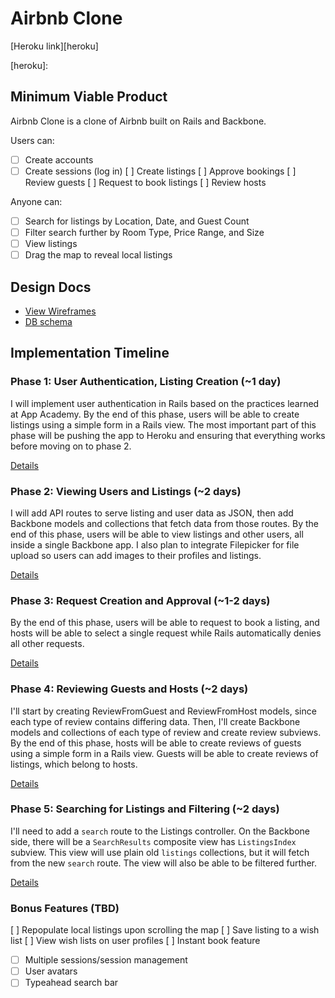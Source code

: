 # Airbnb Clone

[Heroku link][heroku]

[heroku]: 

## Minimum Viable Product
Airbnb Clone is a clone of Airbnb built on Rails and Backbone.

Users can:
- [ ] Create accounts
- [ ] Create sessions (log in)
  [ ] Create listings
  [ ] Approve bookings
  [ ] Review guests
  [ ] Request to book listings
  [ ] Review hosts

Anyone can:
- [ ] Search for listings by Location, Date, and Guest Count
- [ ] Filter search further by Room Type, Price Range, and Size
- [ ] View listings
- [ ] Drag the map to reveal local listings

## Design Docs
* [View Wireframes][views]
* [DB schema][schema]

[views]: ./docs/views.md
[schema]: ./docs/schema.md

## Implementation Timeline

### Phase 1: User Authentication, Listing Creation (~1 day)
I will implement user authentication in Rails based on the practices learned at
App Academy. By the end of this phase, users will be able to create listings using a simple form in a Rails view. The most important part of this phase will be pushing the app to Heroku and ensuring that everything works before moving on to phase 2.

[Details][phase-one]

### Phase 2: Viewing Users and Listings (~2 days)
I will add API routes to serve listing and user data as JSON, then add Backbone models and collections that fetch data from those routes. By the end of this phase, users will be able to view listings and other users, all inside a single Backbone app. I also plan to integrate Filepicker for file upload so users can add images to their profiles and listings.

[Details][phase-two]

### Phase 3: Request Creation and Approval  (~1-2 days)
By the end of this phase, users will be able to request to book a listing, and hosts will be able to select a single request while Rails automatically denies all other requests.

[Details][phase-three]

### Phase 4: Reviewing Guests and Hosts (~2 days)
I'll start by creating ReviewFromGuest and ReviewFromHost models, since each type of review contains differing data. Then, I'll create Backbone models and collections of each type of review and create review subviews. By the end of this phase, hosts will be able to create reviews of guests using a simple form in a Rails view. Guests will be able to create reviews of listings, which belong to hosts.

[Details][phase-four]

### Phase 5: Searching for Listings and Filtering (~2 days)
I'll need to add a `search` route to the Listings controller. On the
Backbone side, there will be a `SearchResults` composite view has `ListingsIndex` subview. This view will use plain old `listings`
collections, but it will fetch from the new `search` route. The view will also be able to be filtered further.


[Details][phase-five]

### Bonus Features (TBD)
  [ ] Repopulate local listings upon scrolling the map
  [ ] Save listing to a wish list
  [ ] View wish lists on user profiles
  [ ] Instant book feature
- [ ] Multiple sessions/session management
- [ ] User avatars
- [ ] Typeahead search bar

[phase-one]: ./docs/phases/phase1.md
[phase-two]: ./docs/phases/phase2.md
[phase-three]: ./docs/phases/phase3.md
[phase-four]: ./docs/phases/phase4.md
[phase-five]: ./docs/phases/phase5.md
